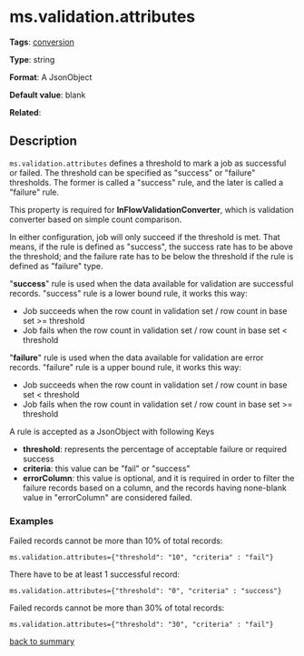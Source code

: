 # ms.validation.attributes

**Tags**: 
[conversion](categories.md#conversion-properties)

**Type**: string

**Format**: A JsonObject

**Default value**: blank

**Related**:

## Description

`ms.validation.attributes` defines a threshold to mark a job as successful or failed. 
The threshold can be specified as "success" or "failure" thresholds. The former is 
called a "success" rule, and the later is called a "failure" rule. 

This property is required for **InFlowValidationConverter**, which
is validation converter based on simple count comparison.
 
In either configuration, job will only succeed if the threshold is met. That means, if the
rule is defined as "success", the success rate has to be above the threshold; 
and the failure rate has to be below the threshold if the rule is defined as "failure" type. 

"**success**" rule is used when the data available for validation are successful records. 
"success" rule is a lower bound rule, it works this way:
- Job succeeds when the row count in validation set / row count in base set >= threshold
- Job fails when the row count in validation set / row count in base set < threshold

"**failure**" rule is used when the data available for validation are error records. 
"failure" rule is a upper bound rule, it works this way: 
- Job succeeds when the row count in validation set / row count in base set < threshold
- Job fails when the row count in validation set / row count in base set >= threshold
  
A rule is accepted as a JsonObject with following Keys
- **threshold**: represents the percentage of acceptable failure or required success
- **criteria**: this value can be "fail" or "success"
- **errorColumn**: this value is optional, and it is required in order to filter 
the failure records based on a column, and the records having none-blank 
value in "errorColumn" are considered failed.

### Examples

Failed records cannot be more than 10% of total records:

`ms.validation.attributes={"threshold": "10", "criteria" : "fail"}`

There have to be at least 1 successful record:

`ms.validation.attributes={"threshold": "0", "criteria" : "success"}`

Failed records cannot be more than 30% of total records:

`ms.validation.attributes={"threshold": "30", "criteria" : "fail"}`
       
[back to summary](summary.md#msvalidationattributes)   